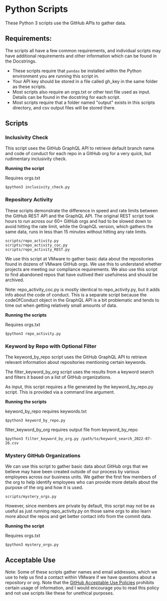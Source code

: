 # Python Scripts

These Python 3 scripts use the GitHub APIs to gather data.

## Requirements:

The scripts all have a few common requirements, and individual
scripts may have additional requirements and other information
which can be found in the Docstrings.

* These scripts require that `pandas` be installed within the Python
  environment you are running this script in.
* Your API key should be stored in a file called gh_key in the
  same folder as these scripts.
* Most scripts also require an orgs.txt or other text file used as
  input. Details can be found in the docstring for each script.
* Most scripts require that a folder named "output" exists in this
  scripts directory, and csv output files will be stored there.

## Scripts

### Inclusivity Check

This script uses the GitHub GraphQL API to retrieve default branch
name and code of conduct for each repo in a GitHub org for a very
quick, but rudimentary inclusivity check.

**Running the script**

Requires orgs.txt
```
$python3 inclusivity_check.py
```

### Repository Activity
These scripts demonstrate the difference in speed and
rate limits between the GitHub REST API and the GraphQL API. The original
REST script took hours to run across our 60+ GitHub orgs and had to be
slowed down to avoid hitting the rate limit, while the GraphQL version,
which gathers the same data, runs in less than 15 minutes without hitting
any rate limits.

    scripts/repo_activity.py
    scripts/repo_activity_coc.py
    scripts/repo_activity_REST.py

We use this script at VMware to gather basic data about the repositories
found in dozens of VMware GitHub orgs. We use this to understand whether
projects are meeting our compliance requirements. We also use this 
script to find abandoned repos that have outlived their usefulness
and should be archived.

Note: repo_activity_coc.py is mostly identical to repo_activity.py, 
but it adds info about the code of conduct. This is a separate script
because the codeOfConduct object in the GraphQL API is a bit problematic
and tends to time out when getting relatively small amounts of data.

**Running the scripts**

Requires orgs.txt
```
$python3 repo_activity.py
```

### Keyword by Repo with Optional Filter

The keyword_by_repo script uses the GitHub GraphQL API to retrieve
relevant information about repositories mentioning certain keywords.

The filter_keyword_by_org script uses the results from a keyword search
and filters it based on a list of GitHub organizations. 

As input, this script requires a file generated by the keyword_by_repo.py
script. This is provided via a command line argument.

**Running the scripts**

keyword_by_repo requires keywords.txt
```
$python3 keyword_by_repo.py
```

filter_keyword_by_org requires output file from keyword_by_repo
```
$python3 filter_keyword_by_org.py /path/to/keyword_search_2022-07-26.csv
```

### Mystery GitHub Organizations

We can use this script to gather basic data about GitHub orgs that
we believe may have been created outside of our process by various
employees across our business units. We gather the first few members
of the org to help identify employees who can provide more details
about the purpose of the org and how it is used.

    scripts/mystery_orgs.py

However, since members are private by default, this script may not
be as useful as just running repo_activity.py on those same orgs
to also learn more about the repos and get better contact info
from the commit data.

**Running the script**

Requires orgs.txt
```
$python3 mystery_orgs.py
```

## Acceptable Use

Note: Some of these scripts gather names and email addresses, which we use 
to help us find a contact within VMware if we have questions about a 
repository or org. Note that the [GitHub Acceptable Use
Policies](https://docs.github.com/en/github/site-policy/github-acceptable-use-policies)
prohibits certain usage of information, and I would encourage you to read
this policy and not use scripts like these for unethical purposes.
